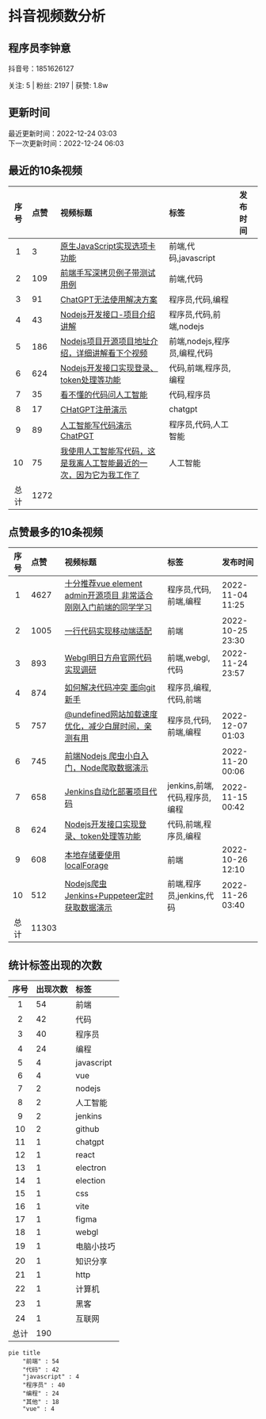 # 抖音视频数分析

## 程序员李钟意

<p>抖音号：1851626127</p><p>关注: 5&nbsp;|&nbsp;粉丝: 2197&nbsp;|&nbsp;获赞: 1.8w</p>

## 更新时间

最近更新时间：2022-12-24 03:03<br/>下一次更新时间：2022-12-24 06:03

## 最近的10条视频

|序号|点赞|视频标题|标签|发布时间|
|:--:|:--|:--|:--|:--|
|1|3|[原生JavaScript实现选项卡功能     ](https://douyin.com/video/7180378827334356258)|前端,代码,javascript||
|2|109|[前端手写深拷贝例子带测试用例 ](https://douyin.com/video/7178515675403586876)|前端,代码||
|3|91|[ChatGPT无法使用解决方案   ](https://douyin.com/video/7177185636024192311)|程序员,代码,编程||
|4|43|[Nodejs开发接口-项目介绍讲解    ](https://douyin.com/video/7176708578290568504)|程序员,代码,前端,nodejs||
|5|186|[Nodejs项目开源项目地址介绍，详细讲解看下个视频     ](https://douyin.com/video/7176694376431619362)|前端,nodejs,程序员,编程,代码||
|6|624|[Nodejs开发接口实现登录、token处理等功能   ](https://douyin.com/video/7176006790801263909)|代码,前端,程序员,编程||
|7|35|[看不懂的代码问人工智能   ](https://douyin.com/video/7175587082931375416)|代码,程序员||
|8|17|[CHatGPT注册演示 ](https://douyin.com/video/7175188016636431674)|chatgpt||
|9|89|[人工智能写代码演示 ChatPGT     ](https://douyin.com/video/7174878488145530173)|程序员,代码,人工智能||
|10|75|[我使用人工智能写代码，这是我离人工智能最近的一次，因为它为我工作了 ](https://douyin.com/video/7174870339669724473)|人工智能||
|总计|1272|||

## 点赞最多的10条视频

|序号|点赞|视频标题|标签|发布时间|
|:--:|:--|:--|:--|:--|
|1|4627|[十分推荐vue element admin开源项目 非常适合刚刚入门前端的同学学习   ](https://douyin.com/video/7161996754227907873)|程序员,代码,前端,编程|2022-11-04 11:25|
|2|1005|[一行代码实现移动端适配 ](https://douyin.com/video/7158472643610561825)|前端|2022-10-25 23:30|
|3|893|[Webgl明日方舟官网代码实现调研     ](https://douyin.com/video/7169612171553361183)|前端,webgl,代码|2022-11-24 23:57|
|4|874|[如何解决代码冲突 面向git新手      ](https://douyin.com/video/7174506373294640392)|程序员,编程,代码,前端||
|5|757|[@undefined网站加载速度优化，减少白屏时间，亲测有用   ](https://douyin.com/video/7174082267281624351)|程序员,代码,前端,编程|2022-12-07 01:03|
|6|745|[前端Nodejs 爬虫小白入门，Node爬取数据演示](https://douyin.com/video/7167758991055998222)||2022-11-20 00:06|
|7|658|[Jenkins自动化部署项目代码          ](https://douyin.com/video/7165912754023419172)|jenkins,前端,代码,程序员,编程|2022-11-15 00:42|
|8|624|[Nodejs开发接口实现登录、token处理等功能   ](https://douyin.com/video/7176006790801263909)|代码,前端,程序员,编程||
|9|608|[本地存储要使用localForage  ](https://douyin.com/video/7158668556664573188)|前端|2022-10-26 12:10|
|10|512|[Nodejs爬虫 Jenkins+Puppeteer定时获取数据演示    ](https://douyin.com/video/7170040411379993887)|前端,程序员,jenkins,代码|2022-11-26 03:40|
|总计|11303|||

## 统计标签出现的次数

|序号|出现次数|标签|
|:--:|:--|:--|
|1|54|前端|
|2|42|代码|
|3|40|程序员|
|4|24|编程|
|5|4|javascript|
|6|4|vue|
|7|2|nodejs|
|8|2|人工智能|
|9|2|jenkins|
|10|2|github|
|11|1|chatgpt|
|12|1|react|
|13|1|electron|
|14|1|election|
|15|1|css|
|16|1|vite|
|17|1|figma|
|18|1|webgl|
|19|1|电脑小技巧|
|20|1|知识分享|
|21|1|http|
|22|1|计算机|
|23|1|黑客|
|24|1|互联网|
|总计|190||

```Mermaid
pie title 
    "前端" : 54
    "代码" : 42
    "javascript" : 4
    "程序员" : 40
    "编程" : 24
    "其他" : 18
    "vue" : 4
```

